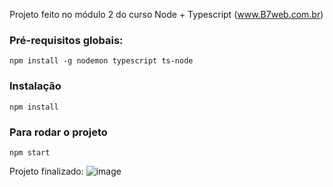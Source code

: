 Projeto feito no módulo 2 do curso Node + Typescript (www.B7web.com.br)

### Pré-requisitos globais:
`npm install -g nodemon typescript ts-node`

### Instalação
`npm install`

### Para rodar o projeto
`npm start`

Projeto finalizado:
![image](https://user-images.githubusercontent.com/58015799/146972424-37466907-bdc1-4343-a9a0-358ab505587b.png)
